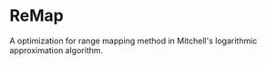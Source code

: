 # ReMap 
A optimization for range mapping method in Mitchell's logarithmic approximation algorithm. 
